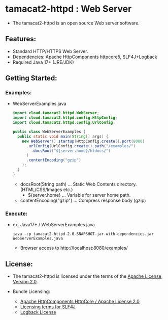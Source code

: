 # tamacat2-httpd : Web Server
- The tamacat2-httpd is an open source Web server software.

## Features:
- Standard HTTP/HTTPS Web Server.
- Dependencies: Apache HttpComponents httpcore5, SLF4J+Logback
- Required Java 17+ (JRE/JDK)

## Getting Started:

### Examples:
- WebServerExamples.java
  ```java
  import cloud.tamacat2.httpd.WebServer;
  import cloud.tamacat2.httpd.config.HttpConfig;
  import cloud.tamacat2.httpd.config.UrlConfig;
  
  public class WebServerExamples {
    public static void main(String[] args) {
      new WebServer().startup(HttpConfig.create().port(8080)
        .urlConfig(UrlConfig.create().path("/examples/")
          .docsRoot("${server.home}/htdocs/")
        )
        .contentEncoding("gzip")
      );
    }
  }
  ```
  - docsRoot(String path) ... Static Web Contents directory. (HTML/CSS/Images etc.)
    - ${server.home} ... Variable for server home path.
  - contentEncoding("gzip") ... Compress response body (gzip)


### Execute:
- ex. Java17+ / WebServerExamples.java
  ```
  java -cp tamacat2-httpd-2.0-SNAPSHOT-jar-with-dependencies.jar WebServerExamples.java
  ```

  - Browser access to http://localhost:8080/examples/

## License:
- The tamacat2-httpd is licensed under the terms of the [Apache License, Version 2.0](https://github.com/tamacat-cloud/tamacat2/blob/main/LICENSE.txt).

- Bundle Licensing:
  - [Apache HttpComponents HttpCore / Apache License 2.0](https://www.apache.org/licenses/LICENSE-2.0)
  - [Licensing terms for SLF4J](http://www.slf4j.org/license.html)
  - [Logback License](https://logback.qos.ch/license.html)
